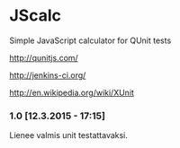 # JScalc
Simple JavaScript calculator for QUnit tests

http://qunitjs.com/

http://jenkins-ci.org/

http://en.wikipedia.org/wiki/XUnit


### 1.0 [12.3.2015 - 17:15]

Lienee valmis unit testattavaksi.
